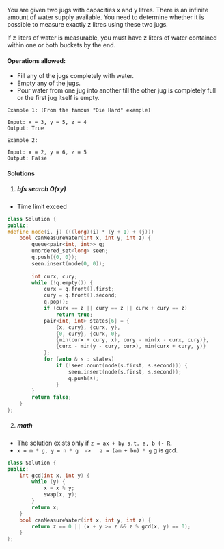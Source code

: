 You are given two jugs with capacities x and y litres. There is an infinite amount of water supply available. You need to determine whether it is possible to measure exactly z litres using these two jugs.

If z liters of water is measurable, you must have z liters of water contained within one or both buckets by the end.

#### Operations allowed:

-    Fill any of the jugs completely with water.
-    Empty any of the jugs.
-    Pour water from one jug into another till the other jug is completely full or the first jug itself is empty.

```
Example 1: (From the famous "Die Hard" example)

Input: x = 3, y = 5, z = 4
Output: True

Example 2:

Input: x = 2, y = 6, z = 5
Output: False
```

#### Solutions

1. ##### bfs search O(xy)

- Time limit exceed

```c++
class Solution {
public:
#define node(i, j) (((long)(i) * (y + 1) + (j)))
    bool canMeasureWater(int x, int y, int z) {
        queue<pair<int, int>> q;
        unordered_set<long> seen;
        q.push({0, 0});
        seen.insert(node(0, 0));
        
        int curx, cury;
        while (!q.empty()) {
            curx = q.front().first;
            cury = q.front().second;
            q.pop();
            if (curx == z || cury == z || curx + cury == z)
                return true;
            pair<int, int> states[6] = {
                {x, cury}, {curx, y},
                {0, cury}, {curx, 0},
                {min(curx + cury, x), cury - min(x - curx, cury)}, 
                {curx - min(y - cury, curx), min(curx + cury, y)}
            };
            for (auto & s : states)
                if (!seen.count(node(s.first, s.second))) {
                    seen.insert(node(s.first, s.second));
                    q.push(s);
                }
        }
        return false;
    }
};

```


2. ##### math

- The solution exists only if `z = ax + by s.t. a, b (- R`.
- `x = m * g, y = n * g  ->   z = (am + bn) * g` g is gcd.

```c++
class Solution {
public:
    int gcd(int x, int y) {
        while (y) {
            x = x % y;
            swap(x, y);
        }
        return x;
    }
    bool canMeasureWater(int x, int y, int z) {
        return z == 0 || (x + y >= z && z % gcd(x, y) == 0);
    }
};
```